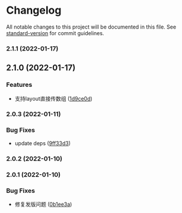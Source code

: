 # Changelog

All notable changes to this project will be documented in this file. See [standard-version](https://github.com/conventional-changelog/standard-version) for commit guidelines.

### 2.1.1 (2022-01-17)

## 2.1.0 (2022-01-17)


### Features

* 支持layout直接传数组 ([1d9ce0d](https://github.com/tencent-cdc/formast/commit/1d9ce0d89c271e3372994fd94d726464b7decf58))

### 2.0.3 (2022-01-11)


### Bug Fixes

* update deps ([9ff33d3](https://github.com/tencent-cdc/formast/commit/9ff33d3b39f6afcac0ef353a4b0b82bc5f20f2b0))

### 2.0.2 (2022-01-10)

### 2.0.1 (2022-01-10)


### Bug Fixes

* 修复发版问题 ([0b1ee3a](https://github.com/tencent-cdc/formast/commit/0b1ee3a9e901277b24d0726bba7eae8b8fbb69cc))
